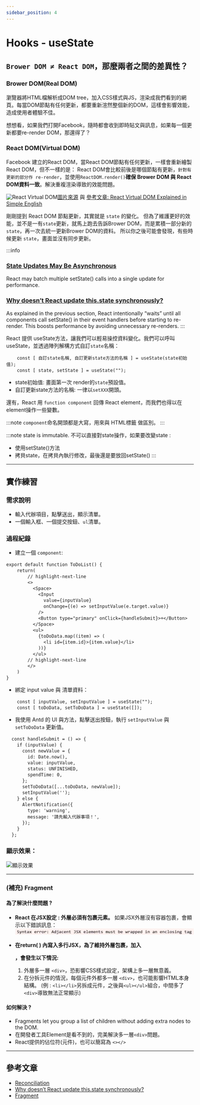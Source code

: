 ```yaml
---
sidebar_position: 4
---
```


# Hooks - useState

## `Brower DOM ≠ React DOM`，那麼兩者之間的差異性？
### Brower DOM(Real DOM)
  瀏覽器將HTML檔解析成DOM tree，加入CSS樣式與JS，渲染成我們看到的網頁。每當DOM節點有任何更新，都要重新渲然整個新的DOM，這樣會影響效能，造成使用者體驗不佳。
  
  想想看，如果我們打開Facebook，隨時都會收到即時貼文與訊息，如果每一個更新都要re-render DOM，那還得了？
### React DOM(Virtual DOM)
  Facebook 建立的React DOM，當React DOM節點有任何更新，一樣會重新繪製React DOM，但不一樣的是：
React DOM會比較前後是哪個節點有更新，`針對有更新的部分作 re-render`，並使用`ReactDOM.render()`**確保 Brower DOM 與 React DOM資料一致**。解決重複渲染導致的效能問題。

![React Virtual DOM](https://i2.wp.com/programmingwithmosh.com/wp-content/uploads/2018/11/lnrn_0201.png?ssl=1)[圖片來源](https://www.oreilly.com/library/view/learning-react-native/9781491929049/ch02.html) 與  [參考文章: React Virtual DOM Explained in Simple English](https://programmingwithmosh.com/react/react-virtual-dom-explained/)

剛剛提到 React DOM 節點更新，其實就是 `state` 的變化。
但為了維護更好的效能，並不是一有`state`更新，就馬上跑去告訴Brower DOM，而是累積一部分新的`state`，再一次去統一更新Brower DOM的資料。
所以你之後可能會發現，有些時候更新 `state`，畫面並沒有同步更新。

:::info

### [State Updates May Be Asynchronous](https://reactjs.org/docs/state-and-lifecycle.html#state-updates-may-be-asynchronous)
React may batch multiple setState() calls into a single update for performance.

### [Why doesn’t React update this.state synchronously?](https://reactjs.org/docs/faq-state.html#why-doesnt-react-update-thisstate-synchronously)

As explained in the previous section, React intentionally “waits” until all components call setState() in their event handlers before starting to re-render. This boosts performance by avoiding unnecessary re-renders.
:::

React 提供 useState方法，讓我們可以輕易操控資料變化。我們可以呼叫useState，並透過陣列解構方式自訂`state`名稱：

```
    const [ 自訂state名稱, 自訂更新state方法的名稱 ] = useState(state初始值);
    const [ state, setState ] = useState("");
```

- state初始值: 畫面第一次 render的`state`預設值。
- 自訂更新state方法的名稱: 一律以`setXXX`開頭。

還有，React 用 `function component` 回傳 React element，而我們也得以在element操作一些變數。

:::note
`component`命名開頭都是大寫，用來與 HTML標籤 做區別。
:::

:::note
state is immutable. 不可以直接對state操作，如果要改變state :
  - 使用setState()方法
  - 拷貝state，在拷貝內執行修改，最後還是要放回setState()
:::

---
## 實作練習
### 需求說明
- 輸入代辦項目，點擊送出，顯示清單。
- 一個輸入框、一個提交按鈕、`ul`清單。

### 過程紀錄
- 建立一個 `component`: 
```
export default function ToDoList() {    
    return( 
        // highlight-next-line
        <>
          <Space>
            <Input
              value={inputValue}
              onChange={(e) => setInputValue(e.target.value)}
            />
            <Button type="primary" onClick={handleSubmit}>+</Button>
          </Space>
          <ul>
            {toDoData.map((item) => (
              <li id={item.id}>{item.value}</li>
            ))}
          </ul>
        // highlight-next-line
        </>
    )
}
```

- 綁定 input value 與 清單資料：
```
    const [ inputValue, setInputValue ] = useState("");
    const [ toDoData, setToDoData ] = useState([]);
```

- 我使用 Antd 的 UI 與方法，點擊送出按鈕，執行 `setInputValue` 與 `setToDoData` 更新值。

```
  const handleSubmit = () => {
    if (inputValue) {
      const newValue = {
        id: Date.now(),
        value: inputValue,
        status: UNFINISHED,
        spendTime: 0,
      };
      setToDoData([...toDoData, newValue]);
      setInputValue('');
    } else {
      AlertNotification({
        type: 'warning',
        message: '請先輸入代辦事項！',
      });
    }
  };
```

### 顯示效果：
![顯示效果](https://ithelp.ithome.com.tw/upload/images/20210923/201316899nNfzE13Tv.png)


---

### (補充) Fragment
#### 為了解決什麼問題 ?  
  - **React 在JSX設定 : 外層必須有包裹元素。**
      如果JSX外層沒有容器包裹，會顯示以下錯誤訊息：
      ![如果JSX外層沒有容器包裹，會顯示錯誤訊息。](../../static/img/docs/error_fragment.png)

  - **在return( ) 內寫入多行JSX，為了維持外層包裹，加入<div></div>，會發生以下情況:**
      1. 外層多一層 `<div>`，恐影響CSS樣式設定，架構上多一層無意義。
      2. 在分拆元件的情況，每個元件外都多一層 `<div>`，也可能影響HTML本身結構。
      (例 :  `<li></li>`另拆成元件，之後與`<ul></ul>`組合，中間多了`<div>`導致無法正常顯示)
#### 如何解決 ?
  - Fragments let you group a list of children without adding extra nodes to the DOM.
  - 在開發者工具Element是看不到的，完美解決多一層`<div>`問題。
  - React提供的佔位符(元件)，也可以簡寫為 `<></>`
---
## 參考文章
- [Reconciliation](https://zh-hant.reactjs.org/docs/reconciliation.html)
- [Why doesn’t React update this.state synchronously?](https://reactjs.org/docs/faq-state.html#why-doesnt-react-update-thisstate-synchronously)
- [Fragment](https://reactjs.org/docs/fragments.html)